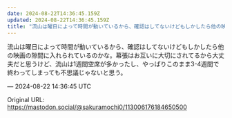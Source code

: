 ```yaml
---
date: 2024-08-22T14:36:45.159Z
updated: 2024-08-22T14:36:45.159Z
title: "流山は曜日によって時間が動いているから、確認はしてないけどもしかしたら他の映画の[...]"
---
```


<p>流山は曜日によって時間が動いているから、確認はしてないけどもしかしたら他の映画の隙間に入れられているのかな。幕張はお互いに大切にされてるから大丈夫だと思うけど、流山は1週間空席が多かったし、やっぱりこのまま3-4週間で終わってしまっても不思議じゃないと思う。</p>

&mdash; 2024-08-22 14:36:45 UTC

Original URL: https://mastodon.social/@sakuramochi0/113006176184650500
